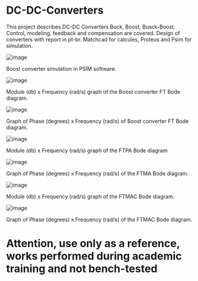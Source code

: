 # DC-DC-Converters

This project describes DC-DC Converters Buck, Boost, Busck-Boost. Control, modeling, feedback and compensation are covered. Design of converters with report in pt-br. Matchcad for calcules, Proteus and Psim for simulation. 

![image](https://user-images.githubusercontent.com/6897439/125125771-7a9f1f00-e0d0-11eb-9cac-384ae0da0497.png)

Boost converter simulation in PSIM software.



![image](https://user-images.githubusercontent.com/6897439/125125820-8a1e6800-e0d0-11eb-9e72-84f12106a387.png)

Module (db) x Frequency (rad/s) graph of the Boost converter FT Bode diagram.



![image](https://user-images.githubusercontent.com/6897439/125125849-99051a80-e0d0-11eb-8131-36891e842015.png)

Graph of Phase (degrees) x Frequency (rad/s) of Boost converter FT Bode diagram.



![image](https://user-images.githubusercontent.com/6897439/125125882-a5897300-e0d0-11eb-99fa-4edf1d892133.png)

Module (db) x Frequency (rad/s) graph of the FTPA Bode diagram



![image](https://user-images.githubusercontent.com/6897439/125125906-ad491780-e0d0-11eb-8a7c-8ef1d7ba7acc.png)

Graph of Phase (degrees) x Frequency (rad/s) of the FTMA Bode diagram.



![image](https://user-images.githubusercontent.com/6897439/125125930-b3d78f00-e0d0-11eb-94a0-9cca8399506e.png)

Module (db) x Frequency (rad/s) graph of the FTMAC Bode diagram.



![image](https://user-images.githubusercontent.com/6897439/125125943-b9cd7000-e0d0-11eb-983f-3df6256b36e7.png)

Graph of Phase (degrees) x Frequency (rad/s) of the FTMAC Bode diagram. 


# Attention, use only as a reference, works performed during academic training and not bench-tested
